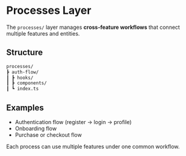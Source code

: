 # Processes Layer

The `processes/` layer manages **cross-feature workflows** that connect multiple features and entities.

## Structure

```bash
processes/
┣ auth-flow/
┃ ┣ hooks/
┃ ┣ components/
┃ ┗ index.ts
```

## Examples

- Authentication flow (register → login → profile)
- Onboarding flow
- Purchase or checkout flow

Each process can use multiple features under one common workflow.
